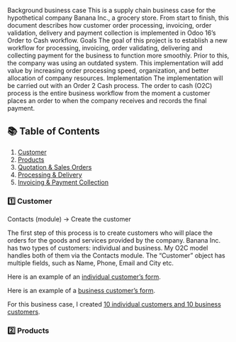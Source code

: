 Background business case 
This is a supply chain business case for the hypothetical company Banana Inc., a grocery store. From start to finish, this document describes how customer order processing, invoicing, order validation, delivery and payment collection is implemented in Odoo 16’s Order to Cash workflow.
Goals
The goal of this project is to establish a new workflow for processing, invoicing, order validating, delivering and collecting payment for the business to function more smoothly. Prior to this, the company was using an outdated system. This implementation will add value by increasing order processing speed, organization, and better allocation of company resources.
Implementation
The implementation will be carried out with an Order 2 Cash process. The order to cash (O2C) process is the entire business workflow from the moment a customer places an order to when the company receives and records the final payment.
## 📚 Table of Contents
1. [Customer](#1️⃣-customer)
2. [Products](#2️⃣-products)
3. [Quotation & Sales Orders](#3️⃣-quotation--sales-orders)
4. [Processing & Delivery](#4️⃣-processing--delivery)
5. [Invoicing & Payment Collection](#5️⃣-invoicing--payment-collection)
### 1️⃣ Customer
Contacts (module) → Create the customer

The first step of this process is to create customers who will place the orders for the goods and services provided by the company. Banana Inc. has two types of customers: individual and business. My O2C model handles both of them via the Contacts module. The “Customer” object has multiple fields, such as Name, Phone, Email and City etc.

Here is an example of an [individual customer’s form](Screenshots/Individual_customer.png).

Here is an example of a [business customer’s form](Screenshots/Business_customer.png).

For this business case, I created [10 individual customers and 10 business customers](Screenshots/Customer_list.png).

### 2️⃣ Products

